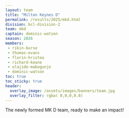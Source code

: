 ```yaml
---
layout: team
title: "Milton Keynes D"
permalink: /results/2025/mkd.html
division: bcl-division-2
team: mkd
captain: dominic-watson
season: 2026
members:
 - rikin-burse
 - thomas-evans
 - florin-hristea
 - richard-keane
 - olajide-mabogunje
 - dominic-watson
toc: true
toc_sticky: true
header:
  overlay_image: /assets/images/banners/team.jpg
  overlay_filter: rgba( 0,0,0,0.8)
---
```


The newly formed MK D team, ready to make an impact!